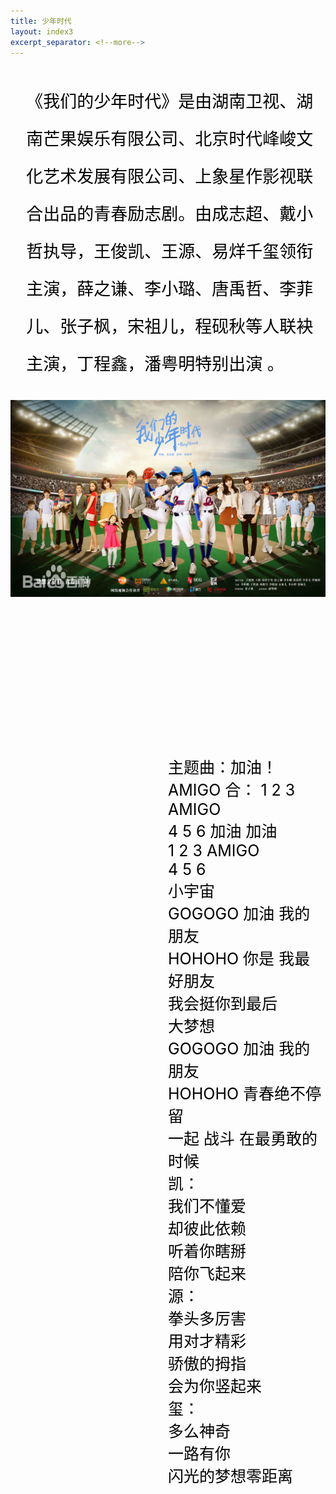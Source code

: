 ```yaml
---
title: 少年时代
layout: index3
excerpt_separator: <!--more-->
---
```


<p style="font-size: 27px;
			line-height: 60px;
			color: black;
			padding-left: 5%;
			padding-right: 3%;float: left;">《我们的少年时代》是由湖南卫视、湖南芒果娱乐有限公司、北京时代峰峻文化艺术发展有限公司、上象星作影视联合出品的青春励志剧。由成志超、戴小哲执导，王俊凯、王源、易烊千玺领衔主演，薛之谦、李小璐、唐禹哲、李菲儿、张子枫，宋祖儿，程砚秋等人联袂主演，丁程鑫，潘粤明特别出演 。</p>
<div id = "tu2" style="margin-top:0px;">
	<img src="/public/images/6.jpg">
</div>
<!--more-->

<p style="margin-left:50%;margin-top: 250px; font-size: 25px;color: black;">
主题曲：加油！AMIGO
合：
1 2 3 AMIGO<br>
4 5 6 加油 加油<br>
1 2 3 AMIGO<br>
4 5 6<br>
小宇宙<br>
GOGOGO 加油 我的朋友<br>
HOHOHO 你是 我最好朋友<br>
我会挺你到最后<br>
大梦想<br>
GOGOGO 加油 我的朋友<br>
HOHOHO 青春绝不停留<br>
一起 战斗 在最勇敢的时候<br>
凯：<br>
我们不懂爱<br>
却彼此依赖<br>
听着你瞎掰<br>
陪你飞起来<br>
源：<br>
拳头多厉害<br>
用对才精彩<br>
骄傲的拇指<br>
会为你竖起来<br>
玺：<br>
多么神奇<br>
一路有你<br>
闪光的梦想零距离<br>
</p>